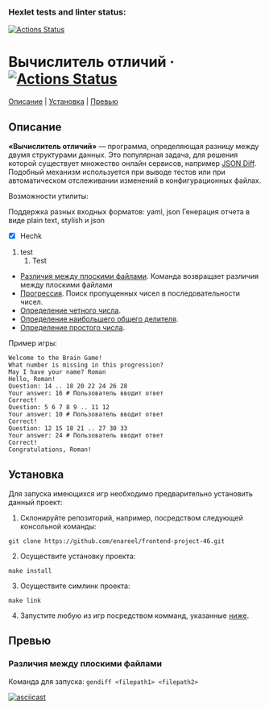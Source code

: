 ### Hexlet tests and linter status:

[![Actions Status](https://github.com/enareel/frontend-project-46/workflows/hexlet-check/badge.svg)](https://github.com/enareel/frontend-project-46/actions)

# Вычислитель отличий &middot; [![Actions Status](https://github.com/enareel/frontend-project-46/workflows/hexlet-check/badge.svg)](https://github.com/enareel/frontend-project-46/actions)

[Описание](#описание "Описание") | [Установка](#установка "Установка") | [Превью](#превью "Превью")

## Описание

**«Вычислитель отличий»** — программа, определяющая разницу между двумя структурами данных. Это популярная задача, для решения которой существует множество онлайн сервисов, например [JSON Diff](http://www.jsondiff.com/ "JSON Diff"). Подобный механизм используется при выводе тестов или при автоматическом отслеживании изменений в конфигурационных файлах.

Возможности утилиты:

Поддержка разных входных форматов: yaml, json
Генерация отчета в виде plain text, stylish и json

- [x] Hechk
1. test
   1. Test
- [Различия между плоскими файлами](#различия-между-плоскими-файлами). Команда возвращает различия между плоскими  файлами
- [Прогрессия](#прогрессия). Поиск пропущенных чисел в последовательности чисел.
- [Определение четного числа](#определение-четного-числа).
- [Определение наибольшего общего делителя](#определение-наибольшего-общего-делителя).
- [Определение простого числа](#определение-простого-числа).

Пример игры:

```$ brain-progression
Welcome to the Brain Game!
What number is missing in this progression?
May I have your name? Roman
Hello, Roman!
Question: 14 .. 18 20 22 24 26 28
Your answer: 16 # Пользователь вводит ответ
Correct!
Question: 5 6 7 8 9 .. 11 12
Your answer: 10 # Пользователь вводит ответ
Correct!
Question: 12 15 18 21 .. 27 30 33
Your answer: 24 # Пользователь вводит ответ
Correct!
Congratulations, Roman!
```

## Установка

Для запуска имеющихся игр необходимо предварительно установить данный проект:

1. Склонируйте репозиторий, например, посредством следующей консольной команды:

```
git clone https://github.com/enareel/frontend-project-46.git
```

2. Осуществите установку проекта:

```
make install
```

3. Осуществите симлинк проекта:

```
make link
```

4. Запустите любую из игр посредством комманд, указанные [ниже](#превью).

## Превью

### Различия между плоскими файлами

Команда для запуска: `gendiff <filepath1> <filepath2>`

[![asciicast](https://asciinema.org/a/kwIcakbm7YakpMBz1xKVqkQhY.svg)](https://asciinema.org/a/kwIcakbm7YakpMBz1xKVqkQhY)
